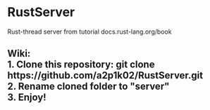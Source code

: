# RustServer
Rust-thread server from tutorial docs.rust-lang.org/book

<h2>Wiki:<br>
1. Clone this repository: git clone https://github.com/a2p1k02/RustServer.git<br>
2. Rename cloned folder to "server"<br>
3. Enjoy!<br></h2>
